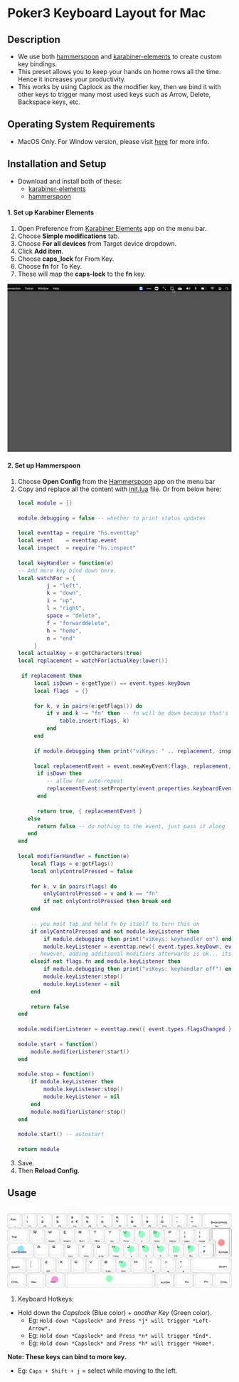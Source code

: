# Poker3 Keyboard Layout for Mac


## Description
- We use both [hammerspoon](http://www.hammerspoon.org/) and [karabiner-elements](https://karabiner-elements.pqrs.org/) to create custom key bindings.
- This preset allows you to keep your hands on home rows all the time. Hence it increases your productivity.
- This works by using Caplock as the modifier key, then we bind it with other keys to trigger many most used keys such as Arrow, Delete, Backspace keys, etc.

## Operating System Requirements
- MacOS Only. For Window version, please visit [here](https://github.com/sengngykouch/keyboardBind) for more info.

## Installation and Setup
- Download and install both of these: 
   - [karabiner-elements](https://karabiner-elements.pqrs.org/)
   - [hammerspoon](http://www.hammerspoon.org/)

#### 1. Set up Karabiner Elements
   1. Open Preference from [Karabiner Elements](https://karabiner-elements.pqrs.org/) app on the menu bar.
   2. Choose **Simple modifications** tab.
   3. Choose **For all devices** from Target device dropdown.
   4. Click **Add item**.
   5. Choose **caps_lock** for From Key.
   6. Choose **fn** for To Key.
   7. These will map the **caps-lock** to the **fn** key.
   
   ![](https://github.com/sengngykouch/KeyboardBind-Mac/blob/main/ReadMe-Support-Assets/Karabiner-Elements-setup.gif)
   
#### 2. Set up Hammerspoon
   1. Choose **Open Config** from the [Hammerspoon](http://www.hammerspoon.org/) app on the menu bar
   2. Copy and replace all the content with [init.lua](https://github.com/sengngykouch/KeyboardBind-Mac/blob/main/init.lua) file. Or from below here:
      ```lua
      local module = {}

      module.debugging = false -- whether to print status updates

      local eventtap = require "hs.eventtap"
      local event    = eventtap.event
      local inspect  = require "hs.inspect"

      local keyHandler = function(e)
      -- Add more key bind down here.
      local watchFor = {
               j = "left",
               k = "down",
               i = "up",
               l = "right",
               space = "delete",
               f = "forwarddelete",
               h = "home",
               n = "end"            
           }
      local actualKey = e:getCharacters(true)
      local replacement = watchFor[actualKey:lower()]

       if replacement then
           local isDown = e:getType() == event.types.keyDown
           local flags  = {}

           for k, v in pairs(e:getFlags()) do
               if v and k ~= "fn" then -- fn will be down because that's our "wrapper", so ignore it
                   table.insert(flags, k)
               end
           end

           if module.debugging then print("viKeys: " .. replacement, inspect(flags), isDown) end

           local replacementEvent = event.newKeyEvent(flags, replacement, isDown)
            if isDown then
               -- allow for auto-repeat
               replacementEvent:setProperty(event.properties.keyboardEventAutorepeat, e:getProperty(event.properties.keyboardEventAutorepeat))
            end

            return true, { replacementEvent }
         else
            return false -- do nothing to the event, just pass it along
         end
      end

      local modifierHandler = function(e)
          local flags = e:getFlags()
          local onlyControlPressed = false

          for k, v in pairs(flags) do
              onlyControlPressed = v and k == "fn"
              if not onlyControlPressed then break end
          end

          -- you must tap and hold fn by itself to turn this on
          if onlyControlPressed and not module.keyListener then
              if module.debugging then print("viKeys: keyhandler on") end
              module.keyListener = eventtap.new({ event.types.keyDown, event.types.keyUp }, keyHandler):start()
          -- however, adding additional modifiers afterwards is ok... its only when fn isn't down that we switch back off
          elseif not flags.fn and module.keyListener then
              if module.debugging then print("viKeys: keyhandler off") end
              module.keyListener:stop()
              module.keyListener = nil
          end

          return false
      end

      module.modifierListener = eventtap.new({ event.types.flagsChanged }, modifierHandler)

      module.start = function()
          module.modifierListener:start()
      end

      module.stop = function()
          if module.keyListener then
              module.keyListener:stop()
              module.keyListener = nil
          end
          module.modifierListener:stop()
      end

      module.start() -- autostart

      return module
      ```
   3. Save.
   4. Then **Reload Config**.
   
## Usage
![alt text](https://github.com/sengngykouch/keyboardBind/blob/master/vortex-poker3-62uk_zpskowcfdjx.jpg "Key binds")  

1. Keyboard Hotkeys:  
  - Hold down the *Capslock* (Blue color) + *another Key* (Green color).  
    - Eg: `Hold down *Capslock* and Press *j* will trigger *Left-Arrow*.`
    - Eg: `Hold down *Capslock* and Press *n* will trigger *End*.`
    - Eg: `Hold down *Capslock* and Press *h* will trigger *Home*.`



**Note: These keys can bind to more key.**  
- Eg: `Caps + Shift + j` =  select while moving to the left.
   
